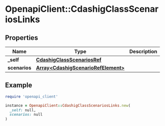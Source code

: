 # OpenapiClient::CdashigClassScenariosLinks

## Properties

| Name | Type | Description | Notes |
| ---- | ---- | ----------- | ----- |
| **_self** | [**CdashigClassScenariosRef**](CdashigClassScenariosRef.md) |  | [optional] |
| **scenarios** | [**Array&lt;CdashigScenarioRefElement&gt;**](CdashigScenarioRefElement.md) |  | [optional] |

## Example

```ruby
require 'openapi_client'

instance = OpenapiClient::CdashigClassScenariosLinks.new(
  _self: null,
  scenarios: null
)
```

